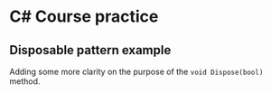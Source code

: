 # C# Course practice

## Disposable pattern example

Adding some more clarity on the purpose of the `void Dispose(bool)` method. 
